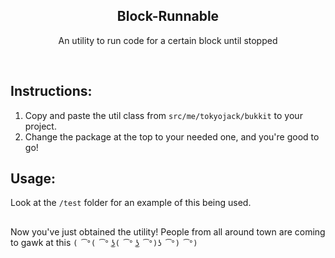 <h2  align="center">Block-Runnable</h2>
<p  align="center">An utility to run code for a certain block until stopped</p>

<br/>

## Instructions:

1. Copy and paste the util class from ```src/me/tokyojack/bukkit``` to your project.
2. Change the package at the top to your needed one, and you're good to go!

## Usage:

Look at the ``/test`` folder for an example of this being used.

##

Now you've just obtained the utility! People from all around town are coming to gawk at this ```( ͡°( ͡° ͜ʖ( ͡° ͜ʖ ͡°)ʖ ͡°) ͡°)```
